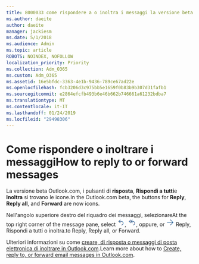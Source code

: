 ```yaml
---
title: 8000033 come rispondere a o inoltra i messaggi la versione beta Outlook.com
ms.author: daeite
author: daeite
manager: jackiesm
ms.date: 5/1/2018
ms.audience: Admin
ms.topic: article
ROBOTS: NOINDEX, NOFOLLOW
localization_priority: Priority
ms.collection: Adm_O365
ms.custom: Adm_O365
ms.assetid: 16e5bfdc-3363-4e1b-9436-789ce67ad22e
ms.openlocfilehash: fcb3206d3c975bb5e1659f0b83b9b307d31fafb1
ms.sourcegitcommit: e2864efcfb493b6e46b662b746661a61232bdba7
ms.translationtype: MT
ms.contentlocale: it-IT
ms.lasthandoff: 01/24/2019
ms.locfileid: "29498306"
---
```

# <a name="how-to-reply-to-or-forward-messages"></a><span data-ttu-id="bacba-102">Come rispondere o inoltrare i messaggi</span><span class="sxs-lookup"><span data-stu-id="bacba-102">How to reply to or forward messages</span></span>

<span data-ttu-id="bacba-103">La versione beta Outlook.com, i pulsanti di **risposta**, **Rispondi a tutti**e **Inoltra** si trovano le icone.</span><span class="sxs-lookup"><span data-stu-id="bacba-103">In the Outlook.com beta, the buttons for **Reply**, **Reply all**, and **Forward** are now icons.</span></span> 
  
<span data-ttu-id="bacba-104">Nell'angolo superiore destro del riquadro dei messaggi, selezionare</span><span class="sxs-lookup"><span data-stu-id="bacba-104">At the top right corner of the message pane, select</span></span> ![Rispondi](media/08ad5200-369a-4a2f-bef5-ebdcbef5545f.png)<span data-ttu-id="bacba-106">,</span><span class="sxs-lookup"><span data-stu-id="bacba-106"></span></span> ![Rispondi a tutti](media/be5f41a1-dbea-471f-ba5d-7be4256922d2.png)<span data-ttu-id="bacba-108">, oppure</span><span class="sxs-lookup"><span data-stu-id="bacba-108">, or</span></span> ![Inoltra](media/29fd06ec-1642-40d1-8faa-ec437ef156fc.png) <span data-ttu-id="bacba-110">Reply, Rispondi a tutti o inoltra.</span><span class="sxs-lookup"><span data-stu-id="bacba-110">to Reply, Reply all, or Forward.</span></span> 
  
<span data-ttu-id="bacba-111">Ulteriori informazioni su come [creare, di risposta o messaggi di posta elettronica di inoltrare in Outlook.com](https://go.microsoft.com/fwlink/p/?linkid=873141).</span><span class="sxs-lookup"><span data-stu-id="bacba-111">Learn more about how to [Create, reply to, or forward email messages in Outlook.com](https://go.microsoft.com/fwlink/p/?linkid=873141).</span></span>
  

